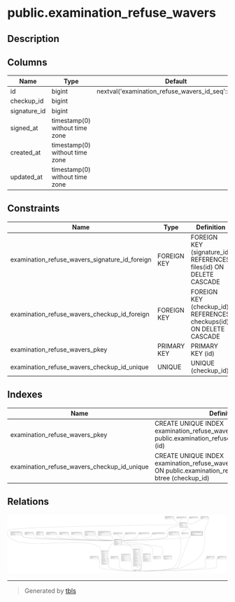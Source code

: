# public.examination_refuse_wavers

## Description

## Columns

| Name         | Type                           | Default                                               | Nullable | Children                            | Parents                               |
| ------------ | ------------------------------ | ----------------------------------------------------- | -------- | ----------------------------------- | ------------------------------------- |
| id           | bigint                         | nextval('examination_refuse_wavers_id_seq'::regclass) | false    | [public.reports](public.reports.md) |                                       |
| checkup_id   | bigint                         |                                                       | false    |                                     | [public.checkups](public.checkups.md) |
| signature_id | bigint                         |                                                       | true     |                                     | [public.files](public.files.md)       |
| signed_at    | timestamp(0) without time zone |                                                       | true     |                                     |                                       |
| created_at   | timestamp(0) without time zone |                                                       | true     |                                     |                                       |
| updated_at   | timestamp(0) without time zone |                                                       | true     |                                     |                                       |

## Constraints

| Name                                           | Type        | Definition                                                         |
| ---------------------------------------------- | ----------- | ------------------------------------------------------------------ |
| examination_refuse_wavers_signature_id_foreign | FOREIGN KEY | FOREIGN KEY (signature_id) REFERENCES files(id) ON DELETE CASCADE  |
| examination_refuse_wavers_checkup_id_foreign   | FOREIGN KEY | FOREIGN KEY (checkup_id) REFERENCES checkups(id) ON DELETE CASCADE |
| examination_refuse_wavers_pkey                 | PRIMARY KEY | PRIMARY KEY (id)                                                   |
| examination_refuse_wavers_checkup_id_unique    | UNIQUE      | UNIQUE (checkup_id)                                                |

## Indexes

| Name                                        | Definition                                                                                                                   |
| ------------------------------------------- | ---------------------------------------------------------------------------------------------------------------------------- |
| examination_refuse_wavers_pkey              | CREATE UNIQUE INDEX examination_refuse_wavers_pkey ON public.examination_refuse_wavers USING btree (id)                      |
| examination_refuse_wavers_checkup_id_unique | CREATE UNIQUE INDEX examination_refuse_wavers_checkup_id_unique ON public.examination_refuse_wavers USING btree (checkup_id) |

## Relations

![er](public.examination_refuse_wavers.svg)

---

> Generated by [tbls](https://github.com/k1LoW/tbls)

